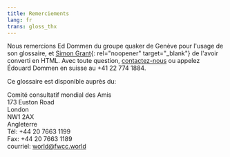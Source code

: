 ```yaml
---
title: Remerciements
lang: fr
trans: gloss_thx
---
```

Nous remercions Ed Dommen du groupe quaker de Genève pour l'usage de son glossaire, et [Simon Grant](http://www.simongrant.org/home.html){: rel="noopener" target="_blank"} de l'avoir converti en HTML. Avec toute question, [contactez-nous](/contact-fr) ou appelez Édouard Dommen en suisse au +41 22 774 1884.

Ce glossaire est disponible auprès du:

Comité consultatif mondial des Amis  
173 Euston Road  
London  
NW1 2AX  
Angleterre  
Tél: +44 20 7663 1199  
Fax: +44 20 7663 1189  
courriel: world@fwcc.world  
